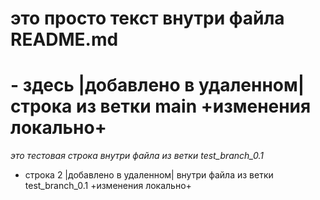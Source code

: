 # это просто текст внутри файла README.md
# - здесь |добавлено в удаленном| строка из ветки main +изменения локально+
*это тестовая строка внутри файла из ветки test_branch_0.1*
- строка 2 |добавлено в удаленном| внутри файла из ветки test_branch_0.1 +изменения локально+
